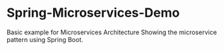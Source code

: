 # Spring-Microservices-Demo

Basic example for Microservices Architecture Showing the microservice pattern using Spring Boot.
